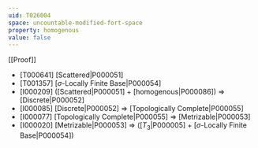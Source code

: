 ```yaml
---
uid: T026004
space: uncountable-modified-fort-space
property: homogenous
value: false
---
```

[[Proof]]

* [T000641] [Scattered|P000051]
* [T001357] [$\sigma$-Locally Finite Base|P000054]
* [I000209] ([Scattered|P000051] + [homogenous|P000086]) => [Discrete|P000052]
* [I000085] [Discrete|P000052] => [Topologically Complete|P000055]
* [I000077] [Topologically Complete|P000055] => [Metrizable|P000053]
* [I000020] [Metrizable|P000053] => ([$T_3$|P000005] + [$\sigma$-Locally Finite Base|P000054])

